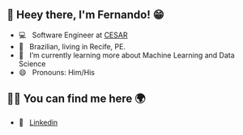 ## 👋 Heey there, I'm Fernando! 😁

- 💻 &nbsp; Software Engineer at [CESAR](https://www.cesar.org.br/) 
- 🏡 &nbsp; Brazilian, living in Recife, PE.
- 🌱 &nbsp; I’m currently learning more about Machine Learning and Data Science
- 😄 &nbsp; Pronouns: Him/His

## 👨‍🚀 You can find me here 🌍
* 💼 &nbsp; [Linkedin](https://www.linkedin.com/in/fernando-baptistella/)
<!-- * 📍 &nbsp; [Website](https://fernandoblima.github.io/) -->



<!--
**FernandoBLima/FernandoBLima** is a ✨ _special_ ✨ repository because its `README.md` (this file) appears on your GitHub profile.

Here are some ideas to get you started:

- 🔭 I’m currently working on ...
- 🌱 I’m currently learning ...
- 👯 I’m looking to collaborate on ...
- 🤔 I’m looking for help with ...
- 💬 Ask me about ...
- 📫 How to reach me: ...
- 😄 Pronouns: ...
- ⚡ Fun fact: ...
-->
